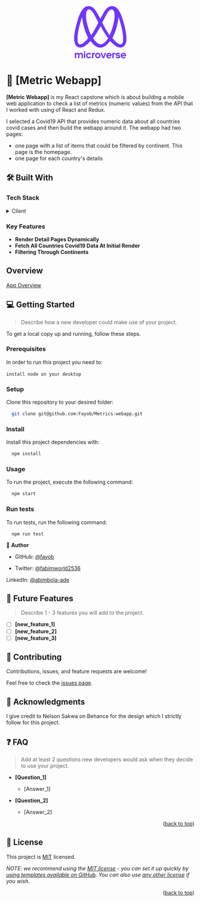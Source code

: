 <div align="center">

  <img src="./public/murple_logo.png" alt="logo" width="140"  height="auto" />
  <br/>

</div>

# 📖 [Metric Webapp] <a name="about-project"></a>

**[Metric Webapp]** is my React capstone  which is about building a mobile web application to check a list of metrics (numeric values) from the API that I worked with using of React and Redux.

I selected a Covid19 API that provides numeric data about all countries covid cases and then build the webapp around it. The webapp had two pages:
  - one page with a list of items that could be filtered by continent. This page is the homepage.
  - one page for each country's details

## 🛠 Built With <a name="built-with"></a>

### Tech Stack <a name="tech-stack"></a>

<details>
  <summary>Client</summary>
  <ul>
    <li><a href="https://reactjs.org/">React.js</a></li>
    <li><a href="https://redux-toolkit.js.org/">Redux toolkit</a></li>
  </ul>
</details>

<!-- Features -->

### Key Features <a name="key-features"></a>

- **Render Detail Pages Dynamically**
- **Fetch All Countries Covid19 Data At Initial Render**
- **Filtering Through Continents**


## Overview

[App Overview](https://www.loom.com/share/dae73f096f3248ebb5dbf7dcbf585625)

<!-- LIVE DEMO -->

<!-- ## 🚀 Live Demo <a name="live-demo"></a>

- [Live Demo Link](https://yourdeployedapplicationlink.com) -->

<!-- GETTING STARTED -->

## 💻 Getting Started <a name="getting-started"></a>

> Describe how a new developer could make use of your project.

To get a local copy up and running, follow these steps.

### Prerequisites

In order to run this project you need to:

  `install node on your desktop`


### Setup

Clone this repository to your desired folder:

```sh
  git clone git@github.com:Fayob/Metrics-webapp.git
```

### Install

Install this project dependencies with:

```sh
  npm install
```

### Usage

To run the project, execute the following command:

```sh
  npm start
```

### Run tests

To run tests, run the following command:

``` 
  npm run test 
```

<!-- AUTHORS -->

👤 **Author**

- GitHub: [@fayob](https://github.com/fayob)

- Twitter: [@fabimworld2536](https://twitter.com/Fabimworld2536)

LinkedIn: [@abimbola-ade](https://www.linkedin.com/in/abimbola-ade)

<!-- FUTURE FEATURES -->

## 🔭 Future Features <a name="future-features"></a>

> Describe 1 - 3 features you will add to the project.

- [ ] **[new_feature_1]**
- [ ] **[new_feature_2]**
- [ ] **[new_feature_3]**

<!-- CONTRIBUTING -->

## 🤝 Contributing <a name="contributing"></a>

Contributions, issues, and feature requests are welcome!

Feel free to check the [issues page](../../issues/).

<!-- ACKNOWLEDGEMENTS -->

## 🙏 Acknowledgments <a name="acknowledgements"></a>

I give credit to Nelson Sakwa on Behance for the design which I strictly follow for this project.

<!-- FAQ (optional) -->

## ❓ FAQ <a name="faq"></a>

> Add at least 2 questions new developers would ask when they decide to use your project.

- **[Question_1]**

  - [Answer_1]

- **[Question_2]**

  - [Answer_2]

<p align="right">(<a href="#readme-top">back to top</a>)</p>

<!-- LICENSE -->

## 📝 License <a name="license"></a>

This project is [MIT](./LICENSE) licensed.

_NOTE: we recommend using the [MIT license](https://choosealicense.com/licenses/mit/) - you can set it up quickly by [using templates available on GitHub](https://docs.github.com/en/communities/setting-up-your-project-for-healthy-contributions/adding-a-license-to-a-repository). You can also use [any other license](https://choosealicense.com/licenses/) if you wish._

<p align="right">(<a href="#readme-top">back to top</a>)</p>
